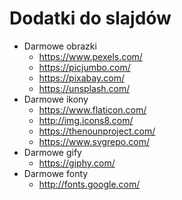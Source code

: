 # Dodatki do slajdów

* Darmowe obrazki
    + <https://www.pexels.com/>
    + <https://picjumbo.com/>
    + <https://pixabay.com/>
    + <https://unsplash.com/>
* Darmowe ikony
    + <https://www.flaticon.com/>
    + <http://img.icons8.com/>
    + <https://thenounproject.com/>
    + <https://www.svgrepo.com/>
* Darmowe gify
    + <https://giphy.com/>
* Darmowe fonty
    + <http://fonts.google.com/>
